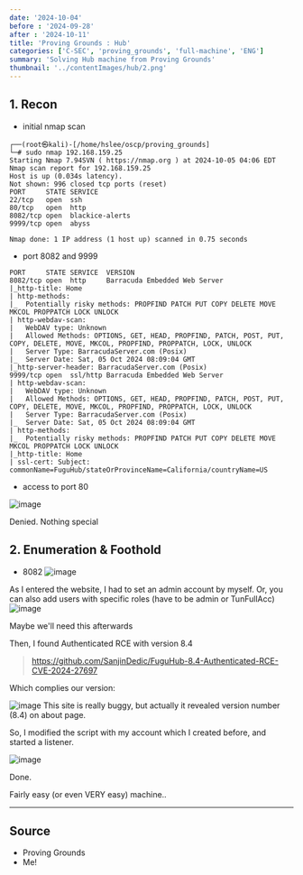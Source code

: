 ```yaml
---
date: '2024-10-04'
before : '2024-09-28'
after : '2024-10-11'
title: 'Proving Grounds : Hub'
categories: ['C-SEC', 'proving_grounds', 'full-machine', 'ENG']
summary: 'Solving Hub machine from Proving Grounds'
thumbnail: '../contentImages/hub/2.png'
---
```


## 1. Recon

- initial nmap scan
```
┌──(root㉿kali)-[/home/hslee/oscp/proving_grounds]
└─# sudo nmap 192.168.159.25
Starting Nmap 7.94SVN ( https://nmap.org ) at 2024-10-05 04:06 EDT
Nmap scan report for 192.168.159.25
Host is up (0.034s latency).
Not shown: 996 closed tcp ports (reset)
PORT     STATE SERVICE
22/tcp   open  ssh
80/tcp   open  http
8082/tcp open  blackice-alerts
9999/tcp open  abyss

Nmap done: 1 IP address (1 host up) scanned in 0.75 seconds

```
- port 8082 and 9999
```
PORT     STATE SERVICE  VERSION                                                                                                                                                                                                             
8082/tcp open  http     Barracuda Embedded Web Server                             
|_http-title: Home                                                        
| http-methods:                                                    
|_  Potentially risky methods: PROPFIND PATCH PUT COPY DELETE MOVE MKCOL PROPPATCH LOCK UNLOCK                                                       
| http-webdav-scan:                                               
|   WebDAV type: Unknown                                        
|   Allowed Methods: OPTIONS, GET, HEAD, PROPFIND, PATCH, POST, PUT, COPY, DELETE, MOVE, MKCOL, PROPFIND, PROPPATCH, LOCK, UNLOCK                        
|   Server Type: BarracudaServer.com (Posix)                            
|_  Server Date: Sat, 05 Oct 2024 08:09:04 GMT                          
|_http-server-header: BarracudaServer.com (Posix)                                 
9999/tcp open  ssl/http Barracuda Embedded Web Server                                                 
| http-webdav-scan:                                               
|   WebDAV type: Unknown                                                           
|   Allowed Methods: OPTIONS, GET, HEAD, PROPFIND, PATCH, POST, PUT, COPY, DELETE, MOVE, MKCOL, PROPFIND, PROPPATCH, LOCK, UNLOCK        
|   Server Type: BarracudaServer.com (Posix)                                       
|_  Server Date: Sat, 05 Oct 2024 08:09:04 GMT                           
| http-methods:                                            
|_  Potentially risky methods: PROPFIND PATCH PUT COPY DELETE MOVE MKCOL PROPPATCH LOCK UNLOCK                         
|_http-title: Home                                         
| ssl-cert: Subject: commonName=FuguHub/stateOrProvinceName=California/countryName=US
```
- access to port 80

![image](../contentImages/hub/1.png)


Denied. Nothing special

## 2. Enumeration & Foothold

- 8082
![image](../contentImages/hub/2.png)

As I entered the website, I had to set an admin account by myself. Or, you can also add users with specific roles (have to be admin or TunFullAcc)
![image](../contentImages/hub/4.png)


Maybe we'll need this afterwards

Then, I found Authenticated RCE with version 8.4


> https://github.com/SanjinDedic/FuguHub-8.4-Authenticated-RCE-CVE-2024-27697


Which complies our version:

![image](../contentImages/hub/5.png)
This site is really buggy, but actually it revealed version number (8.4) on about page.

So, I modified the script with my account which I created before, and started a listener.

![image](../contentImages/hub/3.png)

Done.

Fairly easy (or even VERY easy) machine..

---
## Source

- Proving Grounds
- Me!